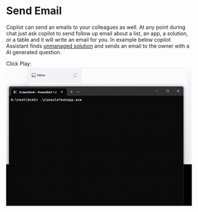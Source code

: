# Send Email

Copilot can send an emails to your colleagues as well. At any point during chat just ask copilot to send follow up email about a list, an app, a solution, or a table and it will write an email for you. In example below copilot Assistant finds [unmanaged solution](https://learn.microsoft.com/en-us/power-platform/alm/solution-concepts-alm#managed-and-unmanaged-solutions) and sends an email to the owner with a AI generated question.

Click Play:
![Send Email](assets/images/SendEmail.gif)
